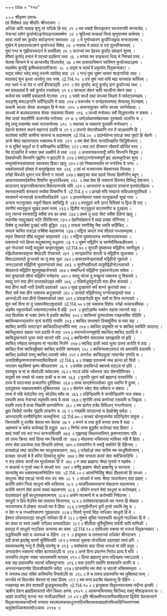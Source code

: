 +++
title = "११४"

+++
श्रीकृष्ण उवाच-  
एवं विशेषतः प्राह श्रीपतिः श्रीनरायणः ।  
अधिकं चापि यत्प्राह शृणु त्वं राधिके हि तत् ॥१ ॥
मम भक्तौ विघ्नकृतान् स्वजनानपि सन्त्यजेत् ।  
नेत्राभ्यां दर्शनं कुर्यान्मेऽङ्गोपाङ्गात्मवर्ष्मणः ॥२ ॥
श्रुतिभ्यां मत्कथां नित्यं शृणुयान्मम कर्मणाम् ।  
त्वचा स्पर्शं मम कुर्यात् सर्वाङ्गानां समस्ततः ॥३ ॥
मे गुणोच्चारणं कुर्याज्जिह्वया मन्त्रजापनम् ।  
मुखेन मे प्रसादस्याऽशनं कुर्याज्जलं पिबेत् ॥४ ॥
नासया मे प्रसादं च पत्रं तुलसीसम्भवम् ।  
पुष्पं गन्धं च गृह्णीयाच्चन्दनं मे समर्पितम् ॥५ ॥
कराभ्यां मम देहस्य कुर्यात् संवाहनं शुभम् ।  
शीर्ष्णा कुर्याद् वन्दनं मे पद्भ्यां प्रदक्षिणां तथा ॥६ ॥
मनसा मम सङ्कल्पं धिया मे निश्चयं परम् ।  
चेतसा चिन्तनं मे च कान्तस्यैव विधापयेत् ॥७ ॥
मम दासत्वाभिमानं स्वस्मिन् कुर्यात्सदाऽहमा ।  
मदर्थमेव कुर्याद्वै कृषिव्यापारसत्क्रियाः ॥८ ॥
उद्यमं च मदर्थं वै प्रकुर्यात् पितृकन्यकाः! ।  
यद्यत् स्वेष्टं भवेद् वस्तु तत्तन्मे त्वर्पयेत् सदा ॥९ ॥
गन्धं पुष्पं भूषणं चाम्बरं श्राङ्गारिकं तथा ।  
मत्प्रसादं शुभं कृत्वा धारयेत्तु ततः परम् ॥2.114.१० ॥
पत्रं पुष्पं जलं वापि मह्यं यत्स्यान्न चार्पितम् ।  
तन्न भक्ष्यं न वा पेयं न धार्यं हीरकाद्यपि ॥११ ॥
तपः कुर्यात् क्रतुं कुर्याद् दानं कुर्याज्जपं तथा ।  
मम प्रसन्नतार्थं वै सर्वं कुर्यात् परार्थकम् ॥१ २॥
सात्त्वतां सेवनं चापि साध्वीनां सेवनं तथा ।  
कर्तव्यं मम भक्तैर्वै प्रसन्नतायै मेऽनघाः ॥१३ ॥
भक्ते साधौ तथा साध्व्यां स्थितो वै सर्वदाऽस्म्यहम् ।  
तदङ्गेषु ममाऽङ्गानि सर्वेन्द्रियाणि मे सदा ॥१४॥
वसन्त्येव न सन्देहस्तस्मात् सेव्यास्तु तेऽन्वहम् ।  
सकामैः साधवः सेव्याः कल्पवृक्षा हि मे मताः ॥१५ ॥
कामनापूरकाः सन्ति साधवः स्वर्गमोक्षदाः ।  
साध्व्यो मे कल्पवल्ल्यश्च सेव्याः सकामया स्त्रिया ॥१६ ॥
ताभ्यो मनोरथाः सर्वे सिद्ध्यन्त्येव न संशयः ।  
तेषां तासां सदाशीर्भिः फलन्त्येव मनोरथाः ॥१ ७ ॥
धर्माऽर्थकाममोक्षाख्याः पुरुषार्थाः फलन्ति च ।  
तेषु तासु वसाम्येव स्वयं नारायणोत्तमः ॥१८ ॥
यथायथं च भक्तानां पूरयामि मनोरथान् ।  
देहान्ते शाश्वतं स्थानं महानन्दं ददामि च ॥१ ९॥
लभन्ते चेष्टसौख्यानि तत्र ते चाऽक्षयाणि हि ।  
सालोक्यं सार्ष्टि सामीप्यं सारूप्यं च तदात्मताम् ॥2.114.२० ॥
ददाम्येतेभ्य एवाऽहं यथा तुष्टो हि सेवनैः ।  
अन्ये श्रेष्ठा महाभागवता भक्ताश्च मे पराः ॥२१ ॥
मम सेवां विना नान्यदिच्छन्ति सिद्धिवैभवान् ।  
न च मुक्तिं चतुर्धां वा ते समिच्छन्ति कर्हिचित् ॥२२॥
मया दत्तं दीयमानं त्वैश्वर्यं चोर्जितं परम् ।  
नैव वाञ्छन्ति ते भक्ता यथा लक्ष्मीर्न ते तथा ॥२३ ॥
अन्तरायकरत्वाद्वै सन्ति विघ्नानि सिद्धयः ।  
ऐश्वर्याण्यपि विघ्नानि गृह्णन्ति न हृदाऽपि ते ॥२४॥
ममाऽऽनन्देनसम्पूर्णं हृद् आत्मकुटिका शुभा ।  
मन्मूर्त्त्यानन्दसंव्याप्ता भवत्यस्य प्रियाः! खलु ॥२५॥
एवं निष्कामभावेन मां भजेरँश्च ये जनाः ।  
भक्तोत्तमास्ते प्रोक्ता मे मत्पूर्णहृदया यतः ॥२६ ॥
एवं मां भजमानस्य सेवमानस्य नित्यदा ।  
स्नेहो विवर्धते भूयान् यत्र विघ्नो न जायते ॥२७॥
ब्रह्मपुत्र्या यथा ह्यापो भित्त्वा हिमगिरीन् बहून् ।  
आयान्त्यासामदेशाँश्च विशन्ति सुन्दराब्धिकम् ॥२८ ॥
तथा प्रेमा हि भक्तानां विघ्नान् विभिद्य देशजान् ।  
कालजान् सङ्गजाँश्चान्यान् विशत्यनन्तके मयि ॥२९॥
आन्तराणां च बाह्यानां तत्त्वानां वृत्तयोऽखिलाः ।  
स्वभावाश्चापि संस्कारा मय्येषां विश्रमन्ति वै ॥2.114.३ ०॥
प्रत्यक्षे मयि सम्प्राप्ते सन्निधावप्युपस्थिते ।  
स्वसमाने मानवाख्ये सजातीयादिवर्तने ॥३१ ॥
प्राप्तस्नेहभरा भक्ता मत्सुखाब्धौ सुखं गताः ।  
अन्यत्र नाऽनुरक्ताः स्युर्मां विहाय क्वचिद्धि ते ॥३२॥
वस्तुद्वयं जनैः प्राप्तं विविक्तं च द्विधा हि तत् ।  
रमणीयं स्वानुकूलं सुखदं प्रथमं मतम् ॥३३॥
द्वितीयं नाऽनुकूलं चाऽरमणीयं च दुःखदम् ।  
तत्तु त्याज्यं स्वभावाद्धि सर्वेषां तत्र का कथा ॥३४॥
प्रथमं तु सदा चेष्टं सर्वेषां देहिनां खलु ।  
तदाप्येषा महद्दुःखप्रदं भाति विवेकिनाम् ॥३५॥
देहनिर्वाहमात्रं वै ग्राह्यं प्रसह्य योगिनाम् ।  
विशेषं तु तदप्येषां दुःखदं भाति बुद्धितः ॥३६॥
रम्यत्वं रमणीयेषु नैषा भवति कर्हिचित् ।  
रम्यत्वं चास्ति यत्राऽहं तत्रैवैषां महात्मनाम् ॥३७॥
मद्विना चन्दनं रम्यं शीतलं गन्धसम्भृतम् ।  
स्पृष्टं विषायते शीघ्रं मद्युक्तं चामृतायते ॥३८॥
मद्विना पुष्पमालाश्च स्वर्णहारादयस्तथा ।  
पाशायन्ते गले क्षिप्ता मद्युक्तास्तु वधूकराः ॥३ ९॥
भूषणं मद्विहीनं च स्वर्णमौक्तिकहीरकम् ।  
धृतं गोधासमं स्याद्वै मद्युक्तं चन्द्रवत्सुखम् ॥2.114.४०॥
सुन्दरी पुष्पशय्या मद्विहीना रमणीयुता ।  
वह्निधौताम्बरक्लृप्ता श्रेष्ठाऽपि रौरवायते ॥४१ ॥
चान्द्रकान्तिः शारदी च मद्विहीना सुधास्रवा ।  
विषाऽऽतपायते दुग्धायते सा तु मया युता ॥४२॥
प्रासादश्चेन्द्रवासार्हो मद्विहीनो गुहायते ।  
जनाऽऽवासो मद्विहीनो भूतारण्यायते तथा ॥४३ ॥
सुगन्धिशीतलो वायुर्मद्विहीनोऽनलायते ।  
श्रेष्ठवस्त्रं मद्विहीनं शूलयुक्खर्जनायते ॥४४॥
सम्बन्धिनो मद्विहीना वृकायन्तेऽस्य सर्वथा ।  
रूपं कुष्ठायते सौम्यं मद्विहीनं मनोहरम् ॥४५॥
स्वादु भोज्यं तु मच्छून्यं भक्तस्य तु विषायते ।  
स्वादु पानं मया हीनं वान्तायतेऽमृतं त्वपि ॥४६ ॥
गतिर्माधुर्यपूर्णाऽपि मया हीना शरायते ।  
मया हीना सती नारी देव्यपि प्रदवायते ॥४७॥
सुखं दुःखायते सर्वं शान्तं क्रूरायते तथा ।  
मिष्टं सर्वं मया हीनं भक्तस्य कटुकायते ॥४८॥
उत्सवो मद्विहीनस्तु भग्नोत्साद्वायते सदा ।  
आनन्दोऽपि मया हीनो तिक्तमर्चायते तथा ॥४९॥
प्रसङ्गोऽपि शुभः सर्वो मां विना मरणायते ।  
शुभं सर्वं विना मां तु भक्तस्यैवाऽशुभायते ॥2.114.५०॥
एवं भक्तस्य विज्ञेयः स्नेहो मय्यत्यसीमकः ।  
अहमेव स्फुराम्येको भक्तस्याऽन्तश्च वै बहिः ॥५१ ॥
दृष्टोऽहमेव भक्तेन सहसा त्वान्तरे यदा ।  
तदा विलोक्य मां भक्तः प्रेम्णा वै हसति क्वचित् ॥५२॥
क्वचिन्मां दूरमालोक्य गच्छन्तमिव रोदिति ।  
क्वचिच्चानन्दलाभेन नृत्यं करोति गायति ॥५३॥
क्वचित् सम्भाषते दिव्यमूर्तिना स मया सह ।  
क्वचित् करोति साष्टाङ्गं क्वचिदालिङ्गतीति माम् ॥५४॥
क्वचित् प्रचुम्बति मां च क्वचित् स्वपिति चादरात् ।  
क्वचिदुत्थाय सहसा जलं ददाति मे तदा ॥५५॥
स्नानभोजनभूषादि क्कचित् क्वचिद् ददाति मे ।  
क्वचिद्ध्यानपरो भूत्वा रमते चान्तरे मयि ॥५६॥
क्वचिन्मौनं समालम्ब्य समाह्वयति मां हृदि ।  
क्वचित् स्नेहात् समाकृष्य मां नयत्येव निर्जने ॥५७॥
क्वचिद् दासी स्वयं भूत्वा दास्यं करोति मे तदा ।  
क्वचित् मैत्र्यं क्वचिच्छ्रैष्ठ्यं क्वचित् करोति साम्यकम् ॥५८॥
क्वचिन्मत्वाऽपराधं स्वं क्षमस्वेति वदत्यपि ।  
क्वचित् प्रार्थयते वस्तु क्वचित् परवशो भवेत् ॥५९॥
अनर्गलः क्वचिद्भूत्वा नामान्येव गृणाति च ।  
अनादिश्रीकृष्णनारायणस्वामिपतिप्रभो ॥2.114.६ ०॥
परब्रह्म परात्मन्मे नाथ कान्त हरे विभो ।  
नारायण महाविष्णो कृष्ण श्रीमन्नरायण ॥६ १ ॥
परमेश दयासिन्धो क्वास्से वदाऽत्र मां प्रति ।  
एवमाहूय च मां स सेवतेऽपि यथेष्टकम् ॥६२॥
नाऽत्र लोके भवेत्तस्य त्रपा सेवनविघ्निका ।  
तादृशो मम भक्तो यो भक्ता दासी च वा मम ॥६३ ॥
पुनाति भुवनं सर्वं ब्रह्माण्डं पारवारिभिः ।  
तस्य वै पादरजसा प्रज्वलन्ति दुरीतिकाः ॥६४॥
तस्य सन्दर्शनाल्लोकाः पूता भवन्ति वै द्रुतम् ।  
एतादृशस्य भक्तस्याश्रयेण मुक्तिरुत्तमा ॥६५॥
सेवनेन भवेत् सेवा ममैवात्र न संशयः ।  
तस्य मे नहि भेदोऽस्ति तनुः सोऽस्ति ममैव सः ॥६६॥
तदिन्द्रियाणि मे सन्तीन्द्रियाणि नात्र संशयः।  
पश्यामि तस्य नेत्राभ्यां स्पृशामि तस्य वै त्वचा ॥६७॥
शृणोमि तस्य कर्णाभ्यां रसयामि च जिह्वया ।  
वदामि तस्य वै वाचा जिघ्रामि घ्राणयोगिना ॥६८॥
मम घ्राणेन तत्रैव विविधान् गन्धगौरवान् ।  
भ्रुवा चिचेष्टे तस्यैव गृह्णामि तत्करेण च ॥६ ९॥
गच्छामि तत्पदाभ्यां च देवक्षेत्रेषु सर्वदा ।  
आनन्दयामि तस्यैवेन्द्रियेण कामवृत्तिना ॥2.114.७०॥
कच्चरं चोत्सृजाम्येव तदिन्द्रियेण पायुना ।  
चिन्तयामि तु तस्यैव चेतसा मम चेतसा ॥७ १ ॥
मननं च तया कुर्वे मनसा तस्य वै सदा ।  
अहम्भावं च सर्वत्र करोम्यहं हि तद्धृदा ॥७२॥
निर्णयं तस्य बुद्ध्यैव करोम्यहं सदा प्रियाः! ।  
शब्दं स्पर्शं रसं रूपं गन्धं चानन्दमित्यपि ॥७३ ॥
गृह्णाम्यहं स्थितस्तस्मिन् कृष्णनारायणः पतिः ।  
एवं तस्य क्रियाः सर्वा दिव्या मम क्रियार्हि ताः ॥७४॥
मोक्षरूपा भक्तिभावा मायिका नहि वै हिताः ।  
तस्य सेवा प्रकर्तव्या तया विन्दामि तर्पणम् ॥७५॥
तस्यार्पणेन मे स्याद्वै सर्वार्पणं हि देहिनाम् ।  
प्रत्यक्षोऽहं तथा चाऽस्मि मम साधुस्वरूपवान् ॥७६॥
परोक्षोऽहं तथा चास्मि मम साधुवियोगवान् ।  
प्रत्यक्षाः साधवो मे वै सन्ति दिव्यास्तु मूर्तयः ॥७७॥
तेषां भगवतां कार्या सेवा सर्वक्रियादिभिः ।  
न तत्र संशयः कार्यो मम मूर्त्यात्मका हि ते ॥७८॥
न तथा ब्राह्मणाः श्रेष्ठा मुनयो न महर्षयः ।  
न चाचार्या न गुरवो यथा मे साधवो वराः ॥७९॥
वर्णेषु ब्राह्मणः श्रेष्ठो ब्राह्मणेषु च सात्त्वताः ।  
सात्त्वतेषु मम भक्ताश्चात्मनिवेदिनः पराः ॥2.114.८०॥
आत्मनिवेदिषु श्रेष्ठा दीक्षावन्तो हि साधवः ।  
साधुभ्यः श्रेष्ठं एवाऽहं नान्यो मत्तः परः समः ॥८ १ ॥
साधवो मे समाः श्रेष्ठा जपाम्येतान् सदा ह्यहम् ।  
करोमि दर्शनं नित्यं साधूनां मयि वासिनाम् ॥८२ ॥
मय्यर्पितसमस्तानां मोक्षदाना मदात्मनाम् ।  
करोमि स्मरणं तेषां दास्यं सख्यं महात्मनाम् ॥८३ ॥
कीर्तनं वन्दनं तेषां साधूनां च करोम्यहम् ।  
पादसंवाहनं कुर्वे साधूनामहमात्मनाम् ॥८४॥
अर्चने त्वात्मनो मे च करोम्यपि निवेदनम् ।  
साधुतो न प्रियं मेऽस्ति मम तत्त्वस्य चिन्तनात् ॥८५॥
परमेश्वरसञ्ज्ञास्ते मम नाम्ना हि मोक्षदाः ।  
नारायणाश्च ते प्रोक्ताः साधवो मम वै प्रियाः ॥८६॥
तन्मुखैर्भोजनं कुर्वे तृप्तो भवामि तेषु च ।  
न देवा न च गन्धर्वाश्चारणा गुह्यकादयः ॥८७॥
पितरो मुनयो विप्रा नाधिकाः साधुतो हि मे ।  
ईश्वरा लोकपालाद्याः साधुतो नाधिका हि मे ॥८८॥
मुक्ता मुक्तिं गताश्चापि साधुतो नाऽधिका हि मे ।  
का कथा वा स्वयं लक्ष्मीः राधिका कमलादिकाः ॥८९॥
श्रीर्लीला भूर्विभूतिश्च पार्वती चापि माणिकी ।  
प्रभाद्या मे साधुतो नाऽधिका अन्यस्य का कथा ॥2.114.९०॥
एवंविधया भक्त्या मां भजध्वं पितृकन्यकाः! ।  
उद्धरिष्यामि सर्वा वः पावयध्वं च देहिनः ॥९ १ ॥
इप्युक्त्वा च ततस्ताभ्यो राधिके! श्रीनरायणः ।  
ददौ तासां हृदयेषु चरणौ मूर्तिमित्यपि ॥९२॥
स्नात्वा भुक्त्वा भोजयित्वा ददावाज्ञां स्वयं हरिः ।  
स्वस्वस्थानेषु गन्तुं वै तीर्थेषु पावनेषु च ॥९३ ॥
मयोक्तया सदा रीत्या भजध्वं मां पतिं प्रभुम् ।  
अनायासेन भक्तानां भक्तिं कारयताऽपि च ॥९४॥
अन्ते विना प्रयत्नेन निरोधं प्राप्य वै मयि ।  
यास्यन्ति तादृशा भक्ता भवत्यश्चापि मत्पदम् ॥९५॥
दिव्या ब्रह्मतनुं प्राप्य मदिच्छया ममाऽऽलये ।  
मया सह प्रयास्यन्ति भवत्यो भक्तियुग्जनाः ॥९६॥
मया दत्तानि सर्वाणि शाश्वतानि पराणि च ।  
अनन्तान्यक्षराण्येव दिव्यसौख्यानि सर्वदा ॥९७॥
प्राप्स्यन्ति मम सेवां च भवत्यो भक्तिसम्भृताः ।  
ये जनाश्च तथा भक्तिं करिष्यन्ति स्त्रियोऽपि याः ॥९८॥
ते च ताश्च प्रयास्यन्ति मम मुक्तिपदं परम् ।  
यान्त्येवं मां विदन्त्वेवं सेवन्तां मां तथा प्रियम् ॥९९॥
मम मन्त्रं प्रदायैव मोक्षयन्तु हि देहिनः ।  
गच्छाम्यहं मम क्षेत्रं शाश्वतीं कुङ्कुमस्थलीम् ॥2.114.१० ०॥
इत्युक्त्वा पितृतनयाभ्यश्च नदीभ्य इत्यपि ।  
ऋषीन् देवान् ब्रह्मप्रियास्ततो मौनं स्थितः क्षणम् ॥१०१ ॥
आत्मन्यचिन्तयत् किञ्चिद् वक्तुं श्रीशङ्कराय सः ।  
आज्ञां पालयितुं सज्जा नरा नार्योऽवतस्थिरे ॥१ ०२॥
इति श्रीलक्ष्मीनारायणीयसंहितायां द्वितीये त्रेतासन्ताने पितृकन्यात्मकनदीभ्यो भगवता स्वात्मात्मकसाधुजनादिभक्तिस्वरूपप्रदर्शनमित्यादिनिरूपणनामा  
चतुर्दशाधिकशततमोऽध्यायः ॥११४ ॥
    
